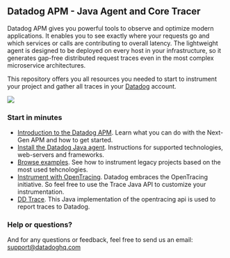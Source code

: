 ## Datadog APM - Java Agent and Core Tracer

Datadog APM gives you powerful tools to observe and optimize modern applications. 
It enables you to see exactly where your requests go and which services or calls are contributing to overall latency. 
The lightweight agent is designed to be deployed on every host in your infrastructure, 
so it generates gap-free distributed request traces even in the most complex microservice architectures.
 
This repository offers you all resources you needed to start to instrument your project and
gather all traces in your [Datadog](https://app.datadoghq.com) account.

![](https://datadog-live.imgix.net/img/blog/set-and-monitor-slas/a-postgres-90-percent.png?fit=max)


### Start in minutes

* [Introduction to the Datadog APM](https://www.datadoghq.com/apm/). Learn what you can do with the Next-Gen APM and how to get started.
* [Install the Datadog Java agent](dd-java-agent). Instructions for supported technologies, web-servers and frameworks.
* [Browse examples](dd-trace-examples). See how to instrument legacy projects based on the most used tehcnologies.
* [Instrument with OpenTracing](https://github.com/opentracing/opentracing-java). Datadog embraces the OpenTracing initiative. So feel free to use the Trace Java API to customize your instrumentation.
* [DD Trace](dd-trace). This Java implementation of the opentracing api is used to report traces to Datadog.

### Help or questions? 
 
And for any questions or feedback, feel free to send us an email: support@datadoghq.com